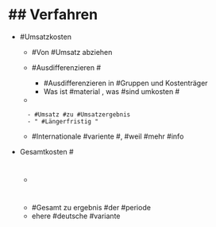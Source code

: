 # ## Verfahren #

 - #Umsatzkosten 

	 - #Von #Umsatz abziehen 
	 - #Ausdifferenzieren #

		 - #Ausdifferenzieren in #Gruppen und Kostenträger 
		 - Was ist #material , was #sind umkosten #

	 - 

		 - #Umsatz #zu #Umsatzergebnis 
		 - " #Längerfristig " 

	 - #Internationale #variente #, #weil #mehr #info 

 - Gesamtkosten #

	 - #
	 - #Gesamt zu ergebnis #der #periode 
	 - ehere #deutsche #variante 
